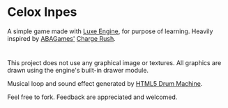 # Celox Inpes
A simple game made with [Luxe Engine](http://luxeengine.com/), for purpose of learning. Heavily inspired by [ABAGames'](http://www.asahi-net.or.jp/~cs8k-cyu/) [Charge Rush](http://abagames.sakura.ne.jp/html5/cr/).

# 

This project does not use any graphical image or textures. All graphics are drawn using the engine's built-in drawer module.

Musical loop and sound effect generated by [HTML5 Drum Machine](http://html5drummachine.com/).

Feel free to fork. Feedback are appreciated and welcomed.